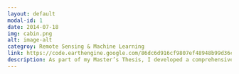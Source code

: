 ```yaml
---
layout: default
modal-id: 1
date: 2014-07-18
img: cabin.png
alt: image-alt
categroy: Remote Sensing & Machine Learning
link: https://code.earthengine.google.com/86dc6d916cf9807ef48948b99d36c52c
description: As part of my Master’s Thesis, I developed a comprehensive methodology for identifying and monitoring peatland areas in the European Alps. Peatlands are critical ecosystems that provide essential ecological services, including carbon sequestration, water regulation and habitats for distinctive flora and fauna. They act as natural carbon sinks, effectively capturing and storing significant amounts of CO₂, thus playing a crucial role in climate change mitigation. Utilizing Google Earth Engine, I pre-processed satellite imagery from Sentinel-1 (radar) and Sentinel-2 (optical) to extract relevant environmental variables essential for accurate peatland detection and monitoring. These derived datasets were analyzed through advanced statistical methods and subsequently integrated into machine learning algorithms, specifically Random Forest and Support Vector Machines, to classify, map and monitor peatland locations accurately. This approach enables effective monitoring and assessment, facilitating targeted conservation efforts and sustainable management practices.
---
```

